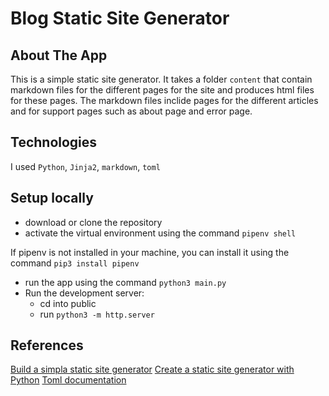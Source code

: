 # Blog Static Site Generator



## About The App
This is a simple static site generator. 
It takes a folder `content` that contain markdown files for the  different pages for the site and produces html files for these pages.
The markdown files inclide pages for the different articles and for support pages such as about page and error page.



## Technologies
I used `Python`, `Jinja2`, `markdown`, `toml`



## Setup locally
- download or clone the repository
- activate the virtual environment using the command `pipenv shell`

If pipenv is not installed in your machine, you can install it using the command `pip3 install pipenv`

- run the app using the command `python3 main.py`
- Run the development server:
    - cd into public
    - run `python3 -m http.server`


## References
[Build a simpla static site generator](https://www.youtube.com/watch?v=Ph7oJDR71Jc)
[Create a static site generator with Python](https://docs.replit.com/tutorials/python/static-site-generator)
[Toml documentation](https://toml.io/en/)